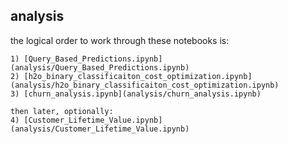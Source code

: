 ## analysis

the logical order to work through these notebooks is:

```
1) [Query_Based_Predictions.ipynb](analysis/Query_Based_Predictions.ipynb)
2) [h2o_binary_classificaiton_cost_optimization.ipynb](analysis/h2o_binary_classificaiton_cost_optimization.ipynb)
3) [churn_analysis.ipynb](analysis/churn_analysis.ipynb)

then later, optionally:
4) [Customer_Lifetime_Value.ipynb](analysis/Customer_Lifetime_Value.ipynb)
```

